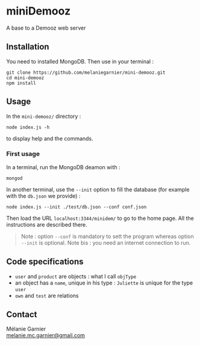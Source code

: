 # miniDemooz
A base to a Demooz web server

## Installation
You need to installed MongoDB. Then use in your terminal :

```
git clone https://github.com/melaniegarnier/mini-demooz.git
cd mini-demooz
npm install
```

## Usage
In the `mini-demooz/` directory :

```
node index.js -h
```

to display help and the commands. 

### First usage
In a terminal, run the MongoDB deamon with :

```
mongod
```

In another terminal, use the `--init` option to fill the database (for example with the `db.json` we provide) :

```
node index.js --init ./test/db.json --conf conf.json
```

Then load the URL `localhost:3344/minidem/` to go to the home page. All the instructions are described there.

> Note : option `--conf` is mandatory to sett the program whereas option `--init` is optional.
> Note bis : you need an internet connection to run.

## Code specifications
- `user` and `product` are objects : what I call `objType`
- an object has a `name`, unique in his type : `Juliette` is unique for the type `user`
- `own` and `test` are relations

## Contact
Mélanie Garnier  
melanie.mc.garnier@gmail.com


